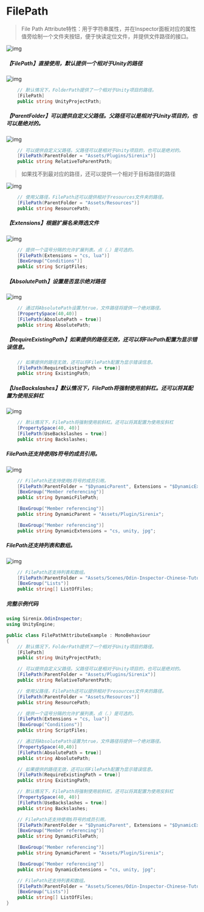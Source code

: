 # FilePath

> File Path Attribute特性：用于字符串属性，并在Inspector面板对应的属性值旁绘制一个文件夹按钮，便于快读定位文件，并提供文件路径的接口。

![img](../image/FilePath/post-582-5fb7d95917530.gif)

##### 【FilePath】直接使用，默认提供一个相对于Unity的路径

![img](../image/FilePath/post-582-5fb7d959e7221.gif)

```cs
    // 默认情况下，FolderPath提供了一个相对于Unity项目的路径。
    [FilePath]
    public string UnityProjectPath;
```

##### 【ParentFolder】可以提供自定义父路径。父路径可以是相对于Unity项目的，也可以是绝对的。

![img](../image/FilePath/post-582-5fb7d95a898c0.gif)

```cs
    // 可以提供自定义父路径。父路径可以是相对于Unity项目的，也可以是绝对的。
    [FilePath(ParentFolder = "Assets/Plugins/Sirenix")]
    public string RelativeToParentPath;
```

> 如果找不到最对应的路径，还可以提供一个相对于目标路径的路径

![img](../image/FilePath/post-582-5fb7d95b2853b.gif)

```cs
    // 使用父路径，FilePath还可以提供相对于resources文件夹的路径。
    [FilePath(ParentFolder = "Assets/Resources")]
    public string ResourcePath;
```

##### 【Extensions】根据扩展名来筛选文件

![img](../image/FilePath/post-582-5fb7d95badf14.gif)

```cs
    // 提供一个逗号分隔的允许扩展列表。点（.）是可选的。
    [FilePath(Extensions = "cs, lua")]
    [BoxGroup("Conditions")]
    public string ScriptFiles;
```

##### 【AbsolutePath】设置是否显示绝对路径

![img](../image/FilePath/post-582-5fb7d95c77009.png)

```cs
    // 通过将AbsolutePath设置为true，文件路径将提供一个绝对路径。
    [PropertySpace(40,40)]
    [FilePath(AbsolutePath = true)]
    public string AbsolutePath;
```

##### 【RequireExistingPath】如果提供的路径无效，还可以将FilePath配置为显示错误信息。

```cs
    // 如果提供的路径无效，还可以将FilePath配置为显示错误信息。
    [FilePath(RequireExistingPath = true)]
    public string ExistingPath;
```

##### 【UseBackslashes】默认情况下，FilePath将强制使用前斜杠。还可以将其配置为使用反斜杠

![img](../image/FilePath/post-582-5fb7d95d2656d.png)

```cs
    // 默认情况下，FilePath将强制使用前斜杠。还可以将其配置为使用反斜杠
    [PropertySpace(40, 40)]
    [FilePath(UseBackslashes = true)]
    public string Backslashes;
```

##### FilePath还支持使用$符号的成员引用。

![img](../image/FilePath/post-582-5fb7d95ddbceb.gif)

```cs
    // FilePath还支持使用$符号的成员引用。
    [FilePath(ParentFolder = "$DynamicParent", Extensions = "$DynamicExtensions")]
    [BoxGroup("Member referencing")]
    public string DynamicFilePath;

    [BoxGroup("Member referencing")]
    public string DynamicParent = "Assets/Plugin/Sirenix";

    [BoxGroup("Member referencing")]
    public string DynamicExtensions = "cs, unity, jpg";
```

##### FilePath还支持列表和数组。

![img](../image/FilePath/post-582-5fb7d95e4ac46.png)

```cs
    // FilePath还支持列表和数组。
    [FilePath(ParentFolder = "Assets/Scenes/Odin-Inspector-Chinese-Tutorial/")]
    [BoxGroup("Lists")]
    public string[] ListOfFiles;
```

##### 完整示例代码

```cs
using Sirenix.OdinInspector;
using UnityEngine;

public class FilePathAttributeExample : MonoBehaviour
{
    // 默认情况下，FolderPath提供了一个相对于Unity项目的路径。
    [FilePath]
    public string UnityProjectPath;

    // 可以提供自定义父路径。父路径可以是相对于Unity项目的，也可以是绝对的。
    [FilePath(ParentFolder = "Assets/Plugins/Sirenix")]
    public string RelativeToParentPath;

    // 使用父路径，FilePath还可以提供相对于resources文件夹的路径。
    [FilePath(ParentFolder = "Assets/Resources")]
    public string ResourcePath;

    // 提供一个逗号分隔的允许扩展列表。点（.）是可选的。
    [FilePath(Extensions = "cs, lua")]
    [BoxGroup("Conditions")]
    public string ScriptFiles;

    // 通过将AbsolutePath设置为true，文件路径将提供一个绝对路径。
    [PropertySpace(40,40)]
    [FilePath(AbsolutePath = true)]
    public string AbsolutePath;

    // 如果提供的路径无效，还可以将FilePath配置为显示错误信息。
    [FilePath(RequireExistingPath = true)]
    public string ExistingPath;

    // 默认情况下，FilePath将强制使用前斜杠。还可以将其配置为使用反斜杠
    [PropertySpace(40, 40)]
    [FilePath(UseBackslashes = true)]
    public string Backslashes;

    // FilePath还支持使用$符号的成员引用。
    [FilePath(ParentFolder = "$DynamicParent", Extensions = "$DynamicExtensions")]
    [BoxGroup("Member referencing")]
    public string DynamicFilePath;

    [BoxGroup("Member referencing")]
    public string DynamicParent = "Assets/Plugin/Sirenix";

    [BoxGroup("Member referencing")]
    public string DynamicExtensions = "cs, unity, jpg";

    // FilePath还支持列表和数组。
    [FilePath(ParentFolder = "Assets/Scenes/Odin-Inspector-Chinese-Tutorial/")]
    [BoxGroup("Lists")]
    public string[] ListOfFiles;
}
```